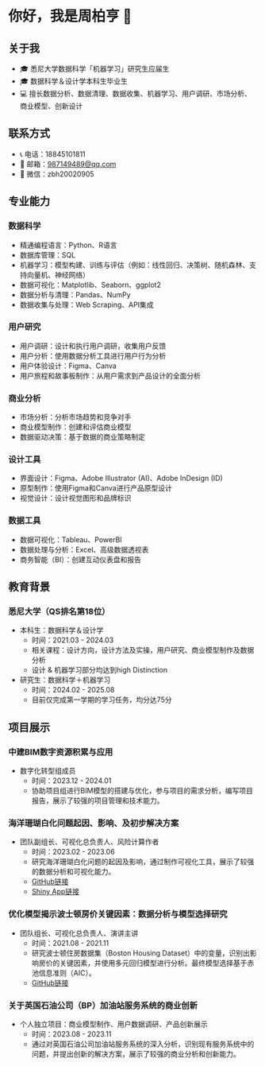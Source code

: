 # 你好，我是周柏亨 👋

## 关于我

- 🎓 悉尼大学数据科学「机器学习」研究生应届生
- 🎓 数据科学＆设计学本科生毕业生
- 💻 擅长数据分析、数据清理、数据收集、机器学习、用户调研、市场分析、商业模型、创新设计

## 联系方式

- 📞 电话：18845101811
- 📧 邮箱：987149489@qq.com
- 💬 微信：zbh20020905

## 专业能力

### 数据科学

- 精通编程语言：Python、R语言
- 数据库管理：SQL
- 机器学习：模型构建、训练与评估（例如：线性回归、决策树、随机森林、支持向量机、神经网络）
- 数据可视化：Matplotlib、Seaborn、ggplot2
- 数据分析与清理：Pandas、NumPy
- 数据收集与处理：Web Scraping、API集成

### 用户研究

- 用户调研：设计和执行用户调研，收集用户反馈
- 用户分析：使用数据分析工具进行用户行为分析
- 用户体验设计：Figma、Canva
- 用户旅程和故事板制作：从用户需求到产品设计的全面分析

### 商业分析

- 市场分析：分析市场趋势和竞争对手
- 商业模型制作：创建和评估商业模型
- 数据驱动决策：基于数据的商业策略制定

### 设计工具

- 界面设计：Figma、Adobe Illustrator (AI)、Adobe InDesign (ID)
- 原型制作：使用Figma和Canva进行产品原型设计
- 视觉设计：设计视觉图形和品牌标识

### 数据工具

- 数据可视化：Tableau、PowerBI
- 数据处理与分析：Excel、高级数据透视表
- 商务智能（BI）：创建互动仪表盘和报告

## 教育背景

### 悉尼大学（QS排名第18位）

- 本科生：数据科学＆设计学
  - 时间：2021.03 - 2024.03
  - 相关课程：设计方向，设计方法及实操，用户研究、商业模型制作及数据分析
  - 设计 & 机器学习部分均达到high Distinction
- 研究生：数据科学＋机器学习
  - 时间：2024.02 - 2025.08
  - 目前仅完成第一学期的学习任务，均分达75分

## 项目展示

### 中建BIM数字资源积累与应用
- 数字化转型组成员
  - 时间：2023.12 - 2024.01
  - 协助项目组进行BIM模型的搭建与优化，参与项目的需求分析，编写项目报告，展示了较强的项目管理和技术能力。

### 海洋珊瑚白化问题起因、影响、及初步解决方案
- 团队副组长、可视化总负责人、风险计算作者
  - 时间：2023.02 - 2023.06
  - 研究海洋珊瑚白化问题的起因及影响，通过制作可视化工具，展示了较强的数据分析和可视化能力。
  - [GitHub链接](https://github.com/myUSYDlife/DATA3888#readme)
  - [Shiny App链接](https://reef6.shinyapps.io/reef_app/)
 
### 优化模型揭示波士顿房价关键因素：数据分析与模型选择研究
- 团队组长、可视化总负责人、演讲主讲
  - 时间：2021.08 - 2021.11
  - 研究波士顿住房数据集（Boston Housing Dataset）中的变量，识别出影响房价的关键因素，并使用多元回归模型进行分析。最终模型选择基于赤池信息准则（AIC）。
  - [GitHub链接](https://github.com/myUSYDlife/DATA2002#readme)

### 关于英国石油公司（BP）加油站服务系统的商业创新
- 个人独立项目：商业模型制作、用户数据调研、产品创新展示
  - 时间：2023.08 - 2023.11
  - 通过对英国石油公司加油站服务系统的深入分析，识别现有服务系统中的问题，并提出创新的解决方案，展示了较强的商业分析和创新能力。

